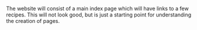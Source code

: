 The website will consist of a main index page which will have links to a few recipes. This will not look good, but is just a starting point for understanding the creation of pages.